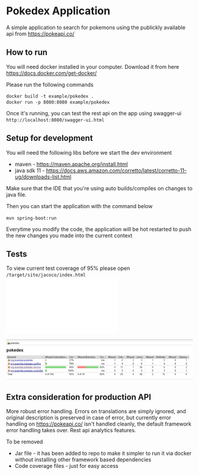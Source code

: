 # Pokedex Application

A simple application to search for pokemons using the publickly available api from https://pokeapi.co/

## How to run

You will need docker installed in your computer. Download it from here
https://docs.docker.com/get-docker/


Please run the following commands
```
docker build -t example/pokedex .
docker run -p 8080:8080 example/pokedex
```

Once it's running, you can test the rest api on the app using swagger-ui
`http://localhost:8080/swagger-ui.html`


## Setup for development

You will need the following libs before we start the dev environment
- maven - https://maven.apache.org/install.html
- java sdk 11 - https://docs.aws.amazon.com/corretto/latest/corretto-11-ug/downloads-list.html

Make sure that the IDE that you're using auto builds/compiles on changes to java file.

Then you can start the application with the command below

`mvn spring-boot:run`

Everytime you modify the code, the application will be hot restarted
to push the new changes you made into the current context

## Tests

To view current test coverage of 95% please open `/target/site/jacoco/index.html`
![Code coverage](target/site/jacoco/index.html)

![Code coverage Screenshot](img/code_coverage.jpg)

## Extra consideration for production API

More robust error handling. Errors on translations are simply ignored, and original description is preserved in case of error, but currently error handling on https://pokeapi.co/ isn't handled cleanly, the default framework error handling takes over.
Rest api analytics features.

To be removed
- Jar file - it has been added to repo to make it simpler to run it via docker without installing other framework based dependencies
- Code coverage files - just for easy access
